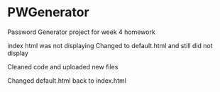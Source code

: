 # PWGenerator
Password Generator project for week 4 homework

index html was not displaying
Changed to default.html and still did not display

Cleaned code and uploaded new files

Changed default.html back to index.html

